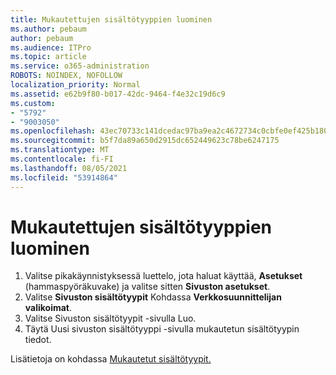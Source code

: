 ```yaml
---
title: Mukautettujen sisältötyyppien luominen
ms.author: pebaum
author: pebaum
ms.audience: ITPro
ms.topic: article
ms.service: o365-administration
ROBOTS: NOINDEX, NOFOLLOW
localization_priority: Normal
ms.assetid: e62b9f80-b017-42dc-9464-f4e32c19d6c9
ms.custom:
- "5792"
- "9003050"
ms.openlocfilehash: 43ec70733c141dcedac97ba9ea2c4672734c0cbfe0ef425b180bd5cd5fa1fd5f
ms.sourcegitcommit: b5f7da89a650d2915dc652449623c78be6247175
ms.translationtype: MT
ms.contentlocale: fi-FI
ms.lasthandoff: 08/05/2021
ms.locfileid: "53914864"
---
```

# <a name="create-custom-content-types"></a>Mukautettujen sisältötyyppien luominen

1. Valitse pikakäynnistyksessä luettelo, jota haluat käyttää, **Asetukset** (hammaspyöräkuvake) ja valitse sitten **Sivuston asetukset**.
2. Valitse **Sivuston sisältötyypit**  Kohdassa  **Verkkosuunnittelijan valikoimat**.
3. Valitse Sivuston sisältötyypit -sivulla Luo.
4. Täytä Uusi sivuston sisältötyyppi -sivulla mukautetun sisältötyypin tiedot.

Lisätietoja on kohdassa [Mukautetut sisältötyypit.](https://support.microsoft.com/office/e1277a2e-a1e8-4473-9126-91a0647766e5#__toc323548991)